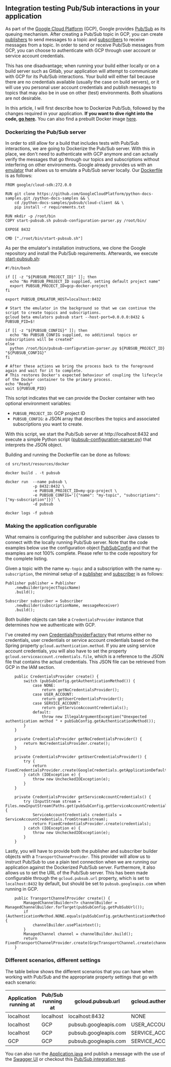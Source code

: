 ## Integration testing Pub/Sub interactions in your application

As part of the [Google Cloud Platform][1] (GCP), Google provides [Pub/Sub][2] as its queuing mechanism. 
After creating a Pub/Sub topic in GCP, you can create [publishers][3] to send messages to a topic and [subscribers][4] to receive messages from a topic.
In order to send or receive Pub/Sub messages from GCP, you can choose to authenticate with GCP through user account or service account credentials.

This has one disadvantage; when running your build either locally or on a build server such as Gitlab, your application will attempt to communicate with GCP for its Pub/Sub interactions.
Your build will either fail because there are no credentials available (usually the case on build servers), 
or it will use you personal user account credentials and publish messages to topics that may also be in use on other (test) environments. 
Both situations are not desirable. 

In this article, I will first describe how to Dockerize Pub/Sub, followed by the changes required in your application. 
__If you want to dive right into the code, [go here][6].__ 
You can also find a prebuilt Docker image [here][8].  

### Dockerizing the Pub/Sub server

In order to still allow for a build that includes tests with Pub/Sub interactions, we are going to Dockerize the Pub/Sub server. 
With this in place, we don't need to authenticate with GCP anymore and can actually verify the messages that go through our topics and subscriptions without interfering on other environments.
Google already provides us with an [emulator][5] that allows us to emulate a Pub/Sub server locally.
Our [Dockerfile](src/test/resources/docker/Dockerfile) is as follows:

```
FROM google/cloud-sdk:272.0.0

RUN git clone https://github.com/GoogleCloudPlatform/python-docs-samples.git /python-docs-samples && \
    cd /python-docs-samples/pubsub/cloud-client && \
    pip install -r requirements.txt

RUN mkdir -p /root/bin
COPY start-pubsub.sh pubsub-configuration-parser.py /root/bin/

EXPOSE 8432

CMD ["./root/bin/start-pubsub.sh"]
``` 

As per the emulator's installation instructions, we clone the Google repository and install the Pub/Sub requirements.
Afterwards, we execute [start-pubsub.sh](src/test/resources/docker/start-pubsub.sh):
```
#!/bin/bash

if [[ -z "${PUBSUB_PROJECT_ID}" ]]; then
  echo "No PUBSUB_PROJECT_ID supplied, setting default project name"
  export PUBSUB_PROJECT_ID=gcp-docker-project
fi

export PUBSUB_EMULATOR_HOST=localhost:8432

# Start the emulator in the background so that we can continue the script to create topics and subscriptions.
gcloud beta emulators pubsub start --host-port=0.0.0.0:8432 &
PUBSUB_PID=$!

if [[ -z "${PUBSUB_CONFIG}" ]]; then
  echo "No PUBSUB_CONFIG supplied, no additional topics or subscriptions will be created"
else
  python /root/bin/pubsub-configuration-parser.py ${PUBSUB_PROJECT_ID} "${PUBSUB_CONFIG}"
fi

# After these actions we bring the process back to the foreground again and wait for it to complete.
# This restores Docker's expected behaviour of coupling the lifecycle of the Docker container to the primary process.
echo "Ready"
wait ${PUBSUB_PID}
```    

This script indicates that we can provide the Docker container with two optional environment variables:
* `PUBSUB_PROJECT_ID`: GCP project ID
* `PUBSUB_CONFIG`: a JSON array that describes the topics and associated subscriptions you want to create. 
 
With this script, we start the Pub/Sub server at http://localhost:8432 and execute a simple Python script ([pubsub-configuration-parser.py](src/test/resources/docker/pubsub-configuration-parser.py)) that interprets the JSON object.

Building and running the Dockerfile can be done as follows:
```
cd src/test/resources/docker

docker build . -t pubsub

docker run  --name pubsub \
            -p 8432:8432 \
            -e PUBSUB_PROJECT_ID=my-gcp-project \
            -e PUBSUB_CONFIG='[{"name": "my-topic", "subscriptions": ["my-subscription"]}]' \
            -d pubsub

docker logs -f pubsub 
```

### Making the application configurable

What remains is configuring the publisher and subscriber Java classes to connect with the locally running Pub/Sub server.
Note that the code examples below use the configuration object [PubSubConfig](src/main/java/nl/luminis/articles/pubsub/PubSubConfig.java) and that the examples are not 100% complete.
Please refer to the code repository for the complete listing.

Given a topic with the name `my-topic` and a subscription with the name `my-subscription`, the minimal setup of a [publisher](src/main/java/nl/luminis/articles/pubsub/publisher/DummyMessagePublisher.java) and [subscriber](src/main/java/nl/luminis/articles/pubsub/subscriber/DummyMessageSubscriber.java) is as follows:

```
Publisher publisher = Publisher
    .newBuilder(projectTopicName)
    .build();
```
```
Subscriber subscriber = Subscriber
    .newBuilder(subscriptionName, messageReceiver)
    .build();
``` 

Both builder objects can take a `CredentialsProvider` instance that determines how we authenticate with GCP.

I've created my own [CredentialsProviderFactory](src/main/java/nl/luminis/articles/pubsub/auth/CredentialsProviderFactory.java) that returns either no credentials, user credentials or service account credentials based on the Spring property `gcloud.authentication.method`.
If you are using service account credentials, you will also have to set the property `gcloud.serviceaccount.credentials.file`, which is a reference to the JSON file that contains the actual credentials.
This JSON file can be retrieved from GCP in the IAM section.

```
    public CredentialsProvider create() {
        switch (pubSubConfig.getAuthenticationMethod()) {
            case NONE:
                return getNoCredentialsProvider();
            case USER_ACCOUNT:
                return getUserCredentialsProvider();
            case SERVICE_ACCOUNT:
                return getServiceAccountCredentials();
            default:
                throw new IllegalArgumentException("Unexpected authentication method " + pubSubConfig.getAuthenticationMethod());
        }
    }

    private CredentialsProvider getNoCredentialsProvider() {
        return NoCredentialsProvider.create();
    }

    private CredentialsProvider getUserCredentialsProvider() {
        try {
            return FixedCredentialsProvider.create(GoogleCredentials.getApplicationDefault());
        } catch (IOException e) {
            throw new UncheckedIOException(e);
        }
    }

    private CredentialsProvider getServiceAccountCredentials() {
        try (InputStream stream = Files.newInputStream(Paths.get(pubSubConfig.getServiceAccountCredentialsFile()))) {
            ServiceAccountCredentials credentials = ServiceAccountCredentials.fromStream(stream);
            return FixedCredentialsProvider.create(credentials);
        } catch (IOException e) {
            throw new UncheckedIOException(e);
        }
    }
```

Lastly, you will have to provide both the publisher and subscriber builder objects with a `TransportChanneProvider`.
This provider will allow us to instruct Pub/Sub to use a plain text connection when we are running our application against the Dockerized Pub/Sub server.
Furthermore, it also allows us to set the URL of the Pub/Sub server. 
This has been made configurable through the `gcloud.pubsub.url` property, which is set to `localhost:8432` by default, but should be set to `pubsub.googleapis.com` when running in GCP.
```
    public TransportChannelProvider create() {
        ManagedChannelBuilder<?> channelBuilder = ManagedChannelBuilder.forTarget(pubSubConfig.getPubSubUrl());
        if (AuthenticationMethod.NONE.equals(pubSubConfig.getAuthenticationMethod())) {
            channelBuilder.usePlaintext();
        }
        ManagedChannel channel = channelBuilder.build();
        return FixedTransportChannelProvider.create(GrpcTransportChannel.create(channel));
    }
```

### Different scenarios, different settings

The table below shows the different scenarios that you can have when working with Pub/Sub and the appropriate property settings that go with each scenario:

| Application running at | Pub/Sub running at | gcloud.pubsub.url     | gcloud.authentication.method | gcloud.serviceaccount.credentials.file |
|------------------------|--------------------|-----------------------|------------------------------|----------------------------------------|
| localhost              | localhost          | localhost:8432        | NONE                         | N/A                                    |
| localhost              | GCP                | pubsub.googleapis.com | USER_ACCOUNT                 | N/A                                    |
| localhost              | GCP                | pubsub.googleapis.com | SERVICE_ACCOUNT              | /path/to/credentials.json              |
| GCP                    | GCP                | pubsub.googleapis.com | SERVICE_ACCOUNT              | /path/to/credentials.json              |

You can also run the [Application.java](src/main/java/nl/luminis/articles/pubsub/Application.java) and publish a message with the use of the [Swagger UI][7]
or checkout this [Pub/Sub integration test](src/test/java/nl/luminis/articles/pubsub/PubSubIT).

[1]: https://cloud.google.com
[2]: https://cloud.google.com/pubsub/docs/overview
[3]: https://cloud.google.com/pubsub/docs/publisher
[4]: https://cloud.google.com/pubsub/docs/subscriber
[5]: https://cloud.google.com/pubsub/docs/emulator
[6]: https://github.com/markkrijgsman/pubsub-integration-testing
[7]: http://localhost:8080/swagger-ui.html
[8]: https://hub.docker.com/repository/docker/markkrijgsman/pubsub